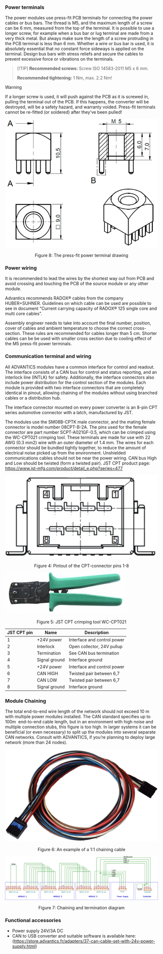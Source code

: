 ### Power terminals<!-- {docsify-ignore} -->
The power modules use press-fit PCB terminals for connecting the power cables or bus bars. The thread is M5, and the maximum length of a screw can be 6 mm, measured from the top of the terminal. It is possible to use a longer screw, for example when a bus bar or lug terminal are made from a very thick metal. But always make sure the length of a screw protruding in the PCB terminal is less than 6 mm. Whether a wire or bus bar is used, it is absolutely essential that no constant force sideways is applied on the terminal. Design bus bars with stress reliefs and secure the cables to prevent excessive force or vibrations on the terminals.

> [!TIP] **Recommended screws:** Screw ISO 14583-2011 M5 x 6 mm.
>
> **Recommended tightening:** 1 Nm, max. 2.2 Nm!

> [!WARNING]
> If a longer screw is used, it will push against the PCB as it is screwed in, pulling the terminal out of the PCB. 
> If this happens, the converter will be destroyed, will be a safety hazard, and warranty voided. Press-fit terminals cannot be re-fitted (or soldered) after they’ve been pulled! 
<div class="bigger-300">

![press fit](../common/images/press_fit.png "press fit")
</div>
<figcaption style="text-align: center">Figure 8: The press-fit power terminal drawing</figcaption>

### Power wiring <!-- {docsify-ignore} -->
It is recommended to lead the wires by the shortest way out from PCB and avoid crossing and touching the PCB of the source module or any other module.

Advantics recommends RADOX® cables from the company HUBER+SUHNER. Guidelines on which cable can be used are possible to see in document “Current carrying capacity of RADOX® 125 single core and multi core cables”.

Assembly engineer needs to take into account the final number, position, cover of cables and ambient temperature to choose the correct cross-section. These rules are recommended for cables longer than 5 cm. Shorter cables can be be used with smaller cross section due to cooling effect of the M5 press-fit power terminals.

### Communication terminal and wiring<!-- {docsify-ignore} -->
All ADVANTICS modules have a common interface for control and readout. The interface consists of a CAN bus for control and status reporting, and an interlock line (INTLK) for safety. Additionally, the interface connectors also include power distribution for the control section of the modules. Each module is provided with two interface connectors that are completely identical in pinout, allowing chaining of the modules without using branched cables or a distribution hub.

The interface connector mounted on every power converter is an 8-pin CPT series automotive connector with a latch, manufactured by JST.

The modules use the SM08B-CPTK male connector, and the mating female connector is model number 08CPT-B-2A. The pins used for the female connector are part number SCPT-A021GF-0.5, which can be crimped using the WC-CPT021 crimping tool. These terminals are made for use with 22 AWG (0.3 mm2) wire with an outer diameter of 1.4 mm. The wires for each connector should be bundled tightly together, to reduce the amount of electrical noise picked up from the environment. Unshielded communications cables should not be near the power wiring. CAN bus High and Low should be twisted (form a twisted pair).
JST CPT product page: https://www.jst-mfg.com/product/detail_e.php?series=477

<div class="bigger-300">

![CPT connector](../common/images/CPT_connector.png "CPT connector")
</div>
<figcaption style="text-align: center">Figure 4: Pintout of the CPT-connector pins 1-8</figcaption>

<div class="bigger-300">

![CPT crimp tool](../common/images/JST_CPT_crimp_tool.jpg "CPT crimp tool")
</div>
<figcaption style="text-align: center">Figure 5: JST CPT crimping tool WC-CPT021</figcaption>

| JST CPT pin | Name | Description |
| ----------- | ----------- | -----------|
|1 | +24V power | Interface and control power |
|2 | Interlock | Open collector, 24V pullup |
|3 | Termination | See CAN bus termination|
|4 | Signal ground | Interface ground |
|5 | +24V power | Interface and control power |
|6 | CAN HIGH | Twisted pair between 6,7 |
|7 | CAN LOW | Twisted pair between 6,7 |
|8 | Signal ground | Interface ground |

### Module Chaining <!-- {docsify-ignore} -->

The total end-to-end wire length of the network should not exceed 10 m with multiple power modules installed. The CAN standard specifies up to 100m  end-to-end cable length, but in an environment with high noise and multiple connection stubs, this figure is too high. In larger systems it can be beneficial (or even necessary) to split up the modules into several separate CAN networks. Consult with ADVANTICS, if you’re planning to deploy large network (more than 24 nodes).

<div class="bigger-300">

![chain cable](../common/images/JST_chain_cable.jpg "chain cable")
</div>
<figcaption style="text-align: center">Figure 6: An example of a 1:1 chaining cable</figcaption>


![chain diagram](../common/images/chain_diagram.png ':size=70%')
<figcaption style="text-align: center">Figure 7: Chaining and termination diagram</figcaption>

### Functional accessories<!-- {docsify-ignore} -->

- Power supply 24V/3A DC
- CAN to USB converter and suitable software is available here:
(https://store.advantics.fr/adapters/37-can-cable-set-with-24v-power-supply.html)